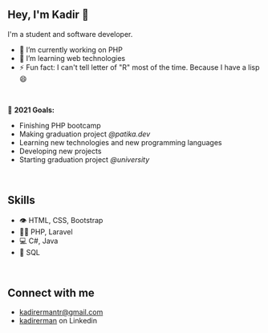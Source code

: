 ## Hey, I'm Kadir 👋
I'm a student and software developer.

<ul>
   <li>🔭 I’m currently working on PHP</li>
   <li>🌱 I’m learning web technologies</li>
   <li>⚡ Fun fact: I can't tell letter of "R" most of the time. Because I have a lisp 😄</li>
</ul>

<br />

🎯 <strong>2021 Goals:</strong>
<ul>
   <li>Finishing PHP bootcamp</li>
   <li>Making graduation project <i>@patika.dev</i></li>
    <li>Learning new technologies and new programming languages</li>
    <li>Developing new projects</li>
    <li>Starting graduation project <i>@university</i></li>
</ul>

<br />

## Skills
<ul>
   <li>👁️ HTML, CSS, Bootstrap</li>
   <li>👨‍💻 PHP, Laravel</li>
   <li>💻 C#, Java</li>
   <li>💽 SQL</li>
</ul>

<br />

## Connect with me
<ul>
   <li><a href="mailto:kadirermantr@gmail.com">kadirermantr@gmail.com</a></li>
   <li><a href="https://www.linkedin.com/in/kadirerman/">kadirerman</a> on Linkedin</li>
</ul>
